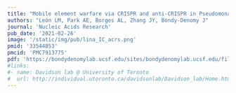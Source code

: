 ```yaml
---
title: "Mobile element warfare via CRISPR and anti-CRISPR in Pseudomonas aeruginosa"
authors: "León LM, Park AE, Borges AL, Zhang JY, Bondy-Denomy J"
journal: 'Nucleic Acids Research'
pub_date: '2021-02-26'
image: '/static/img/pub/lina_IC_acrs.png'
pmid: '33544853'
pmcid: 'PMC7913775'
pdf: 'https://bondydenomylab.ucsf.edu/sites/bondydenomylab.ucsf.edu/files/gkab006.pdf'
#links:
#- name: Davidson lab @ University of Toronto
#  url: http://individual.utoronto.ca/davidsonlab/Davidson_lab/Home.html
---
```

